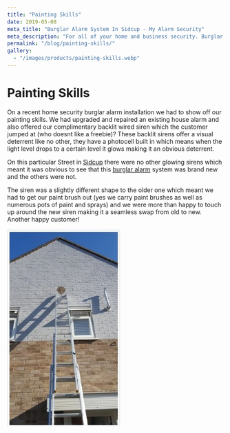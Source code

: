 ```yaml
---
title: "Painting Skills"
date: 2019-05-08
meta_title: "Burglar Alarm System In Sidcup - My Alarm Security"
meta_description: "For all of your home and business security. Burglar Alarm Servicing, Burglar Alarm Installation, Alarm Battery and CCTV. Call 020 8302 4065 or email us."
permalink: "/blog/painting-skills/"
gallery:
  - "/images/products/painting-skills.webp"
---
```


# Painting Skills

On a recent home security burglar alarm installation we had to show off our painting skills. We had upgraded and repaired an existing house alarm and also offered our complimentary backlit wired siren which the customer jumped at (who doesnt like a freebie)? These backlit sirens offer a visual deterrent like no other, they have a photocell built in which means when the light level drops to a certain level it glows making it an obvious deterrent.

On this particular Street in [Sidcup](/pages/sidcup/) there were no other glowing sirens which meant it was obvious to see that this [burglar alarm](/categories/burglar-alarms/) system was brand new and the others were not.

The siren was a slightly different shape to the older one which meant we had to get our paint brush out (yes we carry paint brushes as well as numerous pots of paint and sprays) and we were more than happy to touch up around the new siren making it a seamless swap from old to new.  Another happy customer!

![Painting Skills](/images/news/news-painting-skills-ki01cddg366n6yrmo52q.jpg)